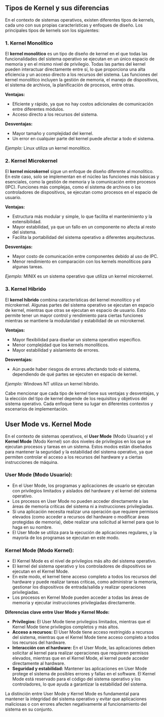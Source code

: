 ## Tipos de Kernel y sus diferencias

En el contexto de sistemas operativos, existen diferentes tipos de kernels, cada uno con sus propias características y enfoques de diseño. Los principales tipos de kernels son los siguientes:

### 1. Kernel Monolítico

El **kernel monolítico** es un tipo de diseño de kernel en el que todas las funcionalidades del sistema operativo se ejecutan en un único espacio de memoria y en el mismo nivel de privilegio. Todas las partes del kernel pueden interactuar directamente entre sí, lo que proporciona una alta eficiencia y un acceso directo a los recursos del sistema. Las funciones del kernel monolítico incluyen la gestión de memoria, el manejo de dispositivos, el sistema de archivos, la planificación de procesos, entre otras.

**Ventajas:**
- Eficiente y rápido, ya que no hay costos adicionales de comunicación entre diferentes módulos.
- Acceso directo a los recursos del sistema.

**Desventajas:**
- Mayor tamaño y complejidad del kernel.
- Un error en cualquier parte del kernel puede afectar a todo el sistema.

*Ejemplo:* Linux utiliza un kernel monolítico.

### 2. Kernel Microkernel

El **kernel microkernel** sigue un enfoque de diseño diferente al monolítico. En este caso, solo se implementan en el núcleo las funciones más básicas y esenciales, como la gestión de memoria y la comunicación entre procesos (IPC). Funciones más complejas, como el sistema de archivos o los controladores de dispositivos, se ejecutan como procesos en el espacio de usuario.

**Ventajas:**
- Estructura más modular y simple, lo que facilita el mantenimiento y la extensibilidad.
- Mayor estabilidad, ya que un fallo en un componente no afecta al resto del sistema.
- Facilita la portabilidad del sistema operativo a diferentes arquitecturas.

**Desventajas:**
- Mayor costo de comunicación entre componentes debido al uso de IPC.
- Menor rendimiento en comparación con los kernels monolíticos para algunas tareas.

*Ejemplo:* MINIX es un sistema operativo que utiliza un kernel microkernel.

### 3. Kernel Híbrido

El **kernel híbrido** combina características del kernel monolítico y el microkernel. Algunas partes del sistema operativo se ejecutan en espacio de kernel, mientras que otras se ejecutan en espacio de usuario. Esto permite tener un mayor control y rendimiento para ciertas funciones mientras se mantiene la modularidad y estabilidad de un microkernel.

**Ventajas:**
- Mayor flexibilidad para diseñar un sistema operativo específico.
- Menor complejidad que los kernels monolíticos.
- Mayor estabilidad y aislamiento de errores.

**Desventajas:**
- Aún puede haber riesgos de errores afectando todo el sistema, dependiendo de qué partes se ejecuten en espacio de kernel.

*Ejemplo:* Windows NT utiliza un kernel híbrido.

Cabe mencionar que cada tipo de kernel tiene sus ventajas y desventajas, y la elección del tipo de kernel depende de los requisitos y objetivos del sistema operativo. Cada enfoque tiene su lugar en diferentes contextos y escenarios de implementación.

## User Mode vs. Kernel Mode

En el contexto de sistemas operativos, el **User Mode** (Modo Usuario) y el **Kernel Mode** (Modo Kernel) son dos niveles de privilegios en los que se ejecutan procesos y tareas en un sistema. Estos modos están diseñados para mantener la seguridad y la estabilidad del sistema operativo, ya que permiten controlar el acceso a los recursos del hardware y a ciertas instrucciones de máquina.

### User Mode (Modo Usuario):

- En el User Mode, los programas y aplicaciones de usuario se ejecutan con privilegios limitados y aislados del hardware y el kernel del sistema operativo.
- Los procesos en User Mode no pueden acceder directamente a las áreas de memoria críticas del sistema ni a instrucciones privilegiadas.
- Si una aplicación necesita realizar una operación que requiere permisos elevados (como acceder a recursos del hardware o modificar áreas protegidas de memoria), debe realizar una solicitud al kernel para que lo haga en su nombre.
- El User Mode se utiliza para la ejecución de aplicaciones regulares, y la mayoría de los programas se ejecutan en este modo.

### Kernel Mode (Modo Kernel):

- El Kernel Mode es el nivel de privilegios más alto del sistema operativo.
- El kernel del sistema operativo y los controladores de dispositivos se ejecutan en el Kernel Mode.
- En este modo, el kernel tiene acceso completo a todos los recursos del hardware y puede realizar tareas críticas, como administrar la memoria, gestionar los dispositivos de entrada/salida y realizar operaciones privilegiadas.
- Los procesos en Kernel Mode pueden acceder a todas las áreas de memoria y ejecutar instrucciones privilegiadas directamente.

**Diferencias clave entre User Mode y Kernel Mode:**
- **Privilegios:** El User Mode tiene privilegios limitados, mientras que el Kernel Mode tiene privilegios completos y más altos.
- **Acceso a recursos:** El User Mode tiene acceso restringido a recursos del sistema, mientras que el Kernel Mode tiene acceso completo a todos los recursos del hardware.
- **Interacción con el hardware:** En el User Mode, las aplicaciones deben solicitar al kernel para realizar operaciones que requieren permisos elevados, mientras que en el Kernel Mode, el kernel puede acceder directamente al hardware.
- **Seguridad y estabilidad:** Mantener las aplicaciones en User Mode protege el sistema de posibles errores y fallas en el software. El Kernel Mode está reservado para el código del sistema operativo y los controladores, lo que ayuda a garantizar la estabilidad del sistema.

La distinción entre User Mode y Kernel Mode es fundamental para mantener la integridad del sistema operativo y evitar que aplicaciones maliciosas o con errores afecten negativamente al funcionamiento del sistema en su conjunto.